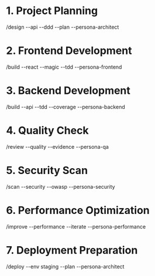 # 1. Project Planning

/design --api --ddd --plan --persona-architect

# 2. Frontend Development

/build --react --magic --tdd --persona-frontend

# 3. Backend Development

/build --api --tdd --coverage --persona-backend

# 4. Quality Check

/review --quality --evidence --persona-qa

# 5. Security Scan

/scan --security --owasp --persona-security

# 6. Performance Optimization

/improve --performance --iterate --persona-performance

# 7. Deployment Preparation

/deploy --env staging --plan --persona-architect
